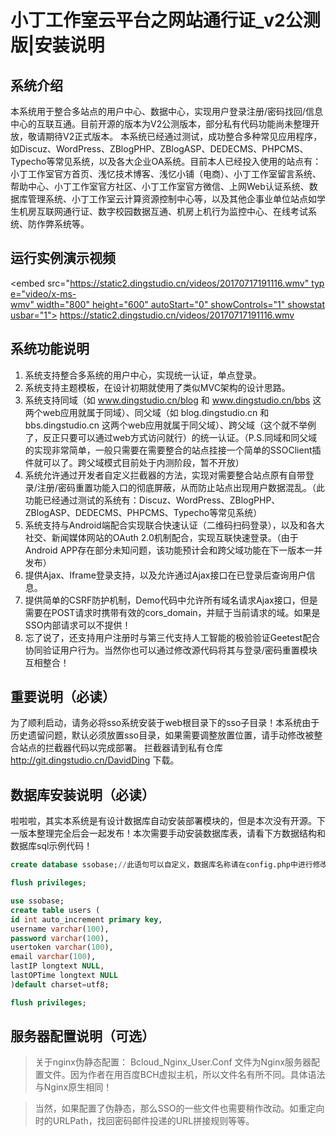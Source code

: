 ﻿# 小丁工作室云平台之网站通行证_v2公测版|安装说明

## 系统介绍
本系统用于整合多站点的用户中心、数据中心，实现用户登录注册/密码找回/信息中心的互联互通。目前开源的版本为V2公测版本，部分私有代码功能尚未整理开放，敬请期待V2正式版本。
本系统已经通过测试，成功整合多种常见应用程序，如Discuz、WordPress、ZBlogPHP、ZBlogASP、DEDECMS、PHPCMS、Typecho等常见系统，以及各大企业OA系统。目前本人已经投入使用的站点有：小丁工作室官方首页、浅忆技术博客、浅忆小铺（电商）、小丁工作室留言系统、帮助中心、小丁工作室官方社区、小丁工作室官方微信、上网Web认证系统、数据库管理系统、小丁工作室云计算资源控制中心等，以及其他企事业单位站点如学生机房互联网通行证、数字校园数据互通、机房上机行为监控中心、在线考试系统、防作弊系统等。

## 运行实例演示视频
<embed src="https://static2.dingstudio.cn/videos/20170717191116.wmv" type="video/x-ms-wmv" width="800" height="600" autoStart="0" showControls="1" showstatusbar="1"></embed>
https://static2.dingstudio.cn/videos/20170717191116.wmv

## 系统功能说明
1. 系统支持整合多系统的用户中心，实现统一认证，单点登录。
2. 系统支持主题模板，在设计初期就使用了类似MVC架构的设计思路。
3. 系统支持同域（如 www.dingstudio.cn/blog 和 www.dingstudio.cn/bbs 这两个web应用就属于同域）、同父域（如 blog.dingstudio.cn 和 bbs.dingstudio.cn 这两个web应用就属于同父域）、跨父域（这个就不举例了，反正只要可以通过web方式访问就行）的统一认证。（P.S.同域和同父域的实现非常简单，一般只需要在需要整合的站点挂接一个简单的SSOClient插件就可以了。跨父域模式目前处于内测阶段，暂不开放）
4. 系统允许通过开发者自定义拦截器的方法，实现对需要整合站点原有自带登录/注册/密码重置功能入口的彻底屏蔽，从而防止站点出现用户数据混乱。（此功能已经通过测试的系统有：Discuz、WordPress、ZBlogPHP、ZBlogASP、DEDECMS、PHPCMS、Typecho等常见系统）
5. 系统支持与Android端配合实现联合快速认证（二维码扫码登录），以及和各大社交、新闻媒体网站的OAuth 2.0机制配合，实现互联快速登录。（由于Android APP存在部分未知问题，该功能预计会和跨父域功能在下一版本一并发布）
6. 提供Ajax、Iframe登录支持，以及允许通过Ajax接口在已登录后查询用户信息。
7. 提供简单的CSRF防护机制，Demo代码中允许所有域名请求Ajax接口，但是需要在POST请求时携带有效的cors_domain，并赋于当前请求的域。如果是SSO内部请求可以不提供！
8. 忘了说了，还支持用户注册时与第三代支持人工智能的极验验证Geetest配合协同验证用户行为。当然你也可以通过修改源代码将其与登录/密码重置模块互相整合！

## 重要说明（必读）
为了顺利启动，请务必将sso系统安装于web根目录下的sso子目录！本系统由于历史遗留问题，默认必须放置sso目录，如果需要调整放置位置，请手动修改被整合站点的拦截器代码以完成部署。
拦截器请到私有仓库 http://git.dingstudio.cn/DavidDing 下载。

## 数据库安装说明（必读）
啦啦啦，其实本系统是有设计数据库自动安装部署模块的，但是本次没有开源。下一版本整理完全后会一起发布！本次需要手动安装数据库表，请看下方数据结构和数据库sql示例代码！

``` sql
create database ssobase;//此语句可以自定义，数据库名称请在config.php中进行修改。

flush privileges;

use ssobase;
create table users (
id int auto_increment primary key,
username varchar(100),
password varchar(100),
usertoken varchar(100),
email varchar(100),
lastIP longtext NULL,
lastOPTime longtext NULL
)default charset=utf8;

flush privileges;
```

## 服务器配置说明（可选）
> 关于nginx伪静态配置：
Bcloud_Nginx_User.Conf 文件为Nginx服务器配置文件。因为作者在用百度BCH虚拟主机，所以文件名有所不同。具体语法与Nginx原生相同！

> 当然，如果配置了伪静态，那么SSO的一些文件也需要稍作改动。如重定向时的URLPath，找回密码邮件投递的URL拼接规则等等。

